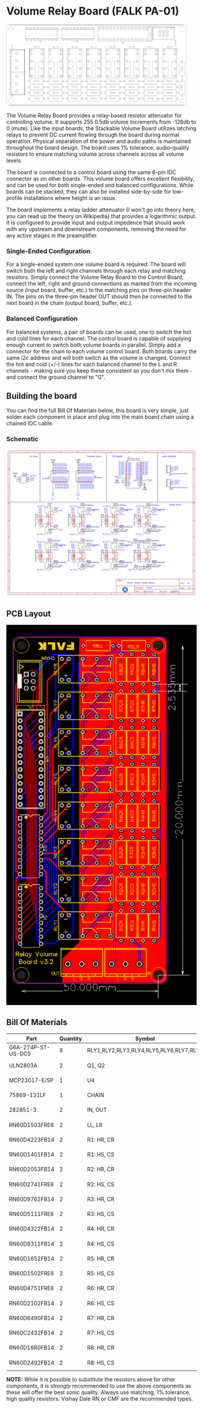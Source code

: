# Volume Relay Board (FALK PA-01)

![Volume Relay Board outline](img/pcb-outline.png)

The Volume Relay Board provides a relay-based resistor attenuator for controlling volume. It supports 255 0.5db volume increments from -128db to 0 (mute). Like the input boards, the Stackable Volume Board utilizes latching relays to prevent DC current flowing through the board during normal operation. Physical separation of the power and audio paths is maintained throughout the board design. The board uses 1% tolerance, audio-quality resistors to ensure matching volume across channels across all volume levels.

The board is connected to a control board using the same 6-pin IDC connector as on other boards. This volume board offers excellent flexibility, and can be used for both single-ended and balanced configurations. While boards can be stacked, they can also be installed side-by-side for low-profile installations where height is an issue.

The board implements a relay ladder attenuator (I won't go into theory here, you can read up the theory on Wikipedia) that provides a logarithmic output. It is configured to provide input and output impedence that should work with any upstream and downstream components, removing the need for any active stages in the preamplifier.

### Single-Ended Configuration
For a single-ended system one volume board is required. The board will switch both the left and right channels through each relay and matching resistors. Simply connect the Volume Relay Board to the Control Board, connect the left, right and ground connections as marked from the incoming source (input board, buffer, etc.) to the matching pins on three-pin header IN. The pins on the three-pin header OUT should then be connected to the next board in the chain (output board, buffer, etc.).

### Balanced Configuration
For balanced systems, a pair of boards can be used, one to switch the hot and cold lines for each channel. The control board is capable of supplying enough current to switch both volume boards in parallel. Simply add a connector for the chain to each volume control board. Both boards carry the same i2c address and will both switch as the volume is changed. Connect the hot and cold (+/-) lines for each balanced channel to the L and R channels - making sure you keep these consistent so you don't mix them - and connect the ground channel to "G".

## Building the board
You can find the full Bill Of Materials below, this board is very simple, just solder each component in place and plug into the main board chain using a chained IDC cable.

### Schematic
![Schematic](img/schematic.png)

## PCB Layout
![PCB Layout](img/pcb.svg)

## Bill Of Materials
| Part | Quantity | Symbol | Manufacturer | Distributor |
|-|-|-|-|-|
| G6A-274P-ST-US-DC5 | 8 | RLY1,RLY2,RLY3,RLY4,RLY5,RLY6,RLY7,RLY8 | OMRON | DigiKey, Mouser |
| ULN2803A | 2 | Q1, Q2 | STMicroelectronics | DigiKey, Mouser |
| MCP23017-E/SP | 1 | U4 | STMicroelectronics | DigiKey, Mouser |
| 75869-131LF | 1 | CHAIN | Amphenol FCI | DigiKey, Mouser |
| 282851-3 | 2 | IN, OUT | TE Connectivity | DigiKey, Mouser |
| RN60D1503FRE6 | 2 | LL, LR | Vishay / Dale | DigiKey, Mouser |
| RN60D4223FB14 | 2 | R1: HR, CR | Vishay / Dale | DigiKey, Mouser |
| RN60D1401FB14 | 2 | R1: HS, CS | Vishay / Dale | DigiKey, Mouser |
| RN60D2053FB14 | 2 | R2: HR, CR | Vishay / Dale | DigiKey, Mouser |
| RN60D2741FRE6 | 2 | R2: HS, CS | Vishay / Dale | DigiKey, Mouser |
| RN60D9762FB14 | 2 | R3: HR, CR | Vishay / Dale | DigiKey, Mouser |
| RN60D5111FRE6 | 2 | R3: HS, CS | Vishay / Dale | DigiKey, Mouser |
| RN60D4322FB14 | 2 | R4: HR, CR | Vishay / Dale | DigiKey, Mouser |
| RN60D9311FB14 | 2 | R4: HS, CS | Vishay / Dale | DigiKey, Mouser |
| RN60D1652FB14 | 2 | R5: HR, CR | Vishay / Dale | DigiKey, Mouser |
| RN60D1502FRE6 | 2 | R5: HS, CS | Vishay / Dale | DigiKey, Mouser |
| RN60D4751FRE6 | 2 | R6: HR, CR | Vishay / Dale | DigiKey, Mouser |
| RN60D2102FB14 | 2 | R6: HS, CS | Vishay / Dale | DigiKey, Mouser |
| RN60D6490FB14 | 2 | R7: HR, CR | Vishay / Dale | DigiKey, Mouser |
| RN60C2432FB14 | 2 | R7: HS, CS | Vishay / Dale | DigiKey, Mouser |
| RN60D16R0FB14 | 2 | R8: HR, CR | Vishay / Dale | DigiKey, Mouser |
| RN60D2492FB14 | 2 | R8: HS, CS | Vishay / Dale | DigiKey, Mouser |

**NOTE:**
While it is possible to substitute the resistors above for other components, it is *strongly* recommended to use the above components as these will offer the best sonic quality. Always use matching, 1% tolerance, high quality resistors. Vishay Dale RN or CMF are the recommended types.